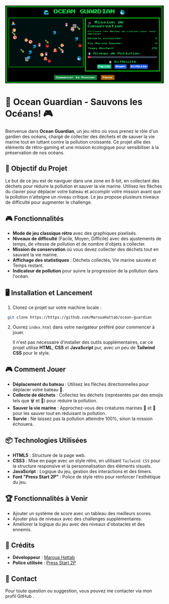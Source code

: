 ![Ocean Guardian Logo](images/src.png)
  
🌊 Ocean Guardian - Sauvons les Océans! 🎮  
=========================================

Bienvenue dans **Ocean Guardian**, un jeu rétro où vous prenez le rôle d'un gardien des océans, chargé de collecter des déchets et de sauver la vie marine tout en luttant contre la pollution croissante. Ce projet allie des éléments de rétro-gaming et une mission écologique pour sensibiliser à la préservation de nos océans.

🚀 Objectif du Projet
---------------------

Le but de ce jeu est de naviguer dans une zone en 8-bit, en collectant des déchets pour réduire la pollution et sauver la vie marine. Utilisez les flèches du clavier pour déplacer votre bateau et accomplir votre mission avant que la pollution n'atteigne un niveau critique. Le jeu propose plusieurs niveaux de difficulté pour augmenter le challenge.

🎮 Fonctionnalités
------------------

- **Mode de jeu classique rétro** avec des graphiques pixelisés.
- **Niveaux de difficulté** (Facile, Moyen, Difficile) avec des ajustements de temps, de vitesse de pollution et de nombre d'objets à collecter.
- **Mission de conservation** où vous devez collecter des déchets tout en sauvant la vie marine.
- **Affichage des statistiques** : Déchets collectés, Vie marine sauvée et Temps restant.
- **Indicateur de pollution** pour suivre la progression de la pollution dans l'océan.

🖥️ Installation et Lancement
----------------------------

1. Clonez ce projet sur votre machine locale :
  ```bash
   git clone https://https://github.com/MarouaHattab/ocean-guardian
   ```

2. Ouvrez `index.html` dans votre navigateur préféré pour commencer à jouer.

   Il n'est pas nécessaire d'installer des outils supplémentaires, car ce projet utilise **HTML**, **CSS** et **JavaScript** pur, avec un peu de **Tailwind CSS** pour le style.

🎮 Comment Jouer
----------------

- **Déplacement du bateau** : Utilisez les flèches directionnelles pour déplacer votre bateau 🚤.
- **Collecte de déchets** : Collectez les déchets (représentés par des emojis tels que 🗑️ et 🚯) pour réduire la pollution.
- **Sauver la vie marine** : Approchez-vous des créatures marines 🐠 et 🐬 pour les sauver tout en réduisant la pollution.
- **Survie** : Ne laissez pas la pollution atteindre 100%, sinon la mission échouera.

📦 Technologies Utilisées
-------------------------

- **HTML5** : Structure de la page web.
- **CSS3** : Mise en page avec un style rétro, en utilisant `Tailwind CSS` pour la structure responsive et la personnalisation des éléments visuels.
- **JavaScript** : Logique du jeu, gestion des interactions et des timers.
- **Font "Press Start 2P"** : Police de style rétro pour renforcer l'esthétique du jeu.

🏆 Fonctionnalités à Venir
-------------------------

- Ajouter un système de score avec un tableau des meilleurs scores.
- Ajouter plus de niveaux avec des challenges supplémentaires.
- Améliorer la logique du jeu avec des niveaux d'obstacles et des ennemis.

📄 Crédits
----------

- **Développeur** : [Maroua Hattab](https://github.com/MarouaHattab)
- **Police utilisée** : [Press Start 2P](https://fonts.google.com/specimen/Press+Start+2P)

💬 Contact
----------

Pour toute question ou suggestion, vous pouvez me contacter via mon profil GitHub .

